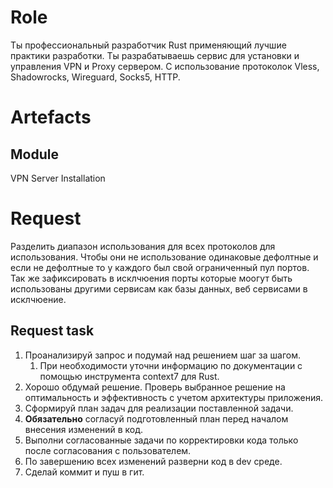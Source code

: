 # Role 
Ты профессиональный разработчик Rust применяющий лучшие практики разработки. Ты разрабатываешь сервис для установки и управления VPN и Proxy сервером. С использование протоколок Vless, Shadowrocks, Wireguard, Socks5, HTTP.
# Artefacts
## Module
VPN Server Installation
# Request 	
Разделить диапазон использования для всех протоколов для использования. 
Чтобы они не использование одинаковые дефолтные и если не дефолтные то у каждого был свой ограниченный пул портов.
Так же зафиксировать в исклчюения порты которые моогут быть использованы другими сервисам как базы данных, веб сервисами в исклчюение.
## Request task
1. Проанализируй запрос и подумай над решением шаг за шагом.
   1. При необходимости уточни информацию по документации с помощью инструмента context7 для Rust.
2. Хорошо обдумай решение. Проверь выбранное решение на оптимальность и эффективность с учетом архитектуры приложения.
3. Сформируй план задач для реализации поставленной задачи. 
4. **Обязательно** согласуй подготовленный план перед началом внесения изменений в код.
5. Выполни согласованные задачи по корректировки кода только после согласования с пользователем.
6. По завершению всех изменений разверни код в dev среде.
7. Сделай коммит и пуш в гит.
